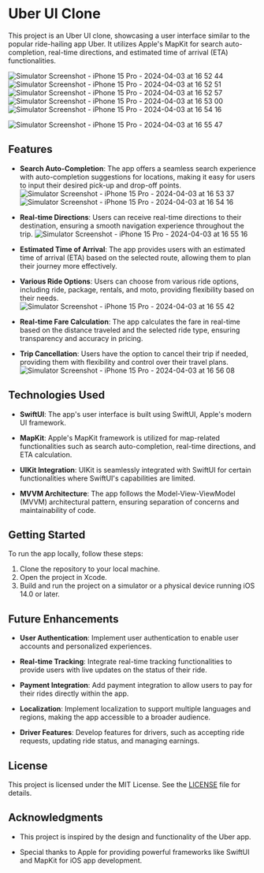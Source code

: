 # Uber UI Clone

This project is an Uber UI clone, showcasing a user interface similar to the popular ride-hailing app Uber. It utilizes Apple's MapKit for search auto-completion, real-time directions, and estimated time of arrival (ETA) functionalities. 

![Simulator Screenshot - iPhone 15 Pro - 2024-04-03 at 16 52 44](https://github.com/ashwin-kumar-k/Uber-UI-Clone/assets/44889005/0df270ab-4886-4f8d-b5eb-ad49a5d0808e)
![Simulator Screenshot - iPhone 15 Pro - 2024-04-03 at 16 52 51](https://github.com/ashwin-kumar-k/Uber-UI-Clone/assets/44889005/514c75f1-d9f3-4070-89f5-c9750797faed)
![Simulator Screenshot - iPhone 15 Pro - 2024-04-03 at 16 52 57](https://github.com/ashwin-kumar-k/Uber-UI-Clone/assets/44889005/84f15c2d-9f63-4eb6-9788-b3327f406dfa)
![Simulator Screenshot - iPhone 15 Pro - 2024-04-03 at 16 53 00](https://github.com/ashwin-kumar-k/Uber-UI-Clone/assets/44889005/7fdd0767-7670-400e-a60d-660b8b232d57)
![Simulator Screenshot - iPhone 15 Pro - 2024-04-03 at 16 54 16](https://github.com/ashwin-kumar-k/Uber-UI-Clone/assets/44889005/58502b8a-eb02-4207-881d-388f01cadb91)

![Simulator Screenshot - iPhone 15 Pro - 2024-04-03 at 16 55 47](https://github.com/ashwin-kumar-k/Uber-UI-Clone/assets/44889005/5ca20646-0eaa-4f52-adb8-e40f16f2060d)


## Features

- **Search Auto-Completion**: The app offers a seamless search experience with auto-completion suggestions for locations, making it easy for users to input their desired pick-up and drop-off points.
  ![Simulator Screenshot - iPhone 15 Pro - 2024-04-03 at 16 53 37](https://github.com/ashwin-kumar-k/Uber-UI-Clone/assets/44889005/e7c0c9f9-9c52-478c-84ba-4140e43793ae)
  ![Simulator Screenshot - iPhone 15 Pro - 2024-04-03 at 16 54 16](https://github.com/ashwin-kumar-k/Uber-UI-Clone/assets/44889005/534a8f1a-827a-497b-b7a0-c1c0888f7c7a)

  
- **Real-time Directions**: Users can receive real-time directions to their destination, ensuring a smooth navigation experience throughout the trip.
  ![Simulator Screenshot - iPhone 15 Pro - 2024-04-03 at 16 55 16](https://github.com/ashwin-kumar-k/Uber-UI-Clone/assets/44889005/995862b3-2a1e-4e84-a075-17c97e49eeea)

  
- **Estimated Time of Arrival**: The app provides users with an estimated time of arrival (ETA) based on the selected route, allowing them to plan their journey more effectively.
  
- **Various Ride Options**: Users can choose from various ride options, including ride, package, rentals, and moto, providing flexibility based on their needs.
  ![Simulator Screenshot - iPhone 15 Pro - 2024-04-03 at 16 55 42](https://github.com/ashwin-kumar-k/Uber-UI-Clone/assets/44889005/752447c6-6a98-4a6b-b72b-e0ef4483088d)

  
- **Real-time Fare Calculation**: The app calculates the fare in real-time based on the distance traveled and the selected ride type, ensuring transparency and accuracy in pricing.
  
- **Trip Cancellation**: Users have the option to cancel their trip if needed, providing them with flexibility and control over their travel plans.
![Simulator Screenshot - iPhone 15 Pro - 2024-04-03 at 16 56 08](https://github.com/ashwin-kumar-k/Uber-UI-Clone/assets/44889005/5590b264-02bf-43be-b1ea-14881e481e27)

## Technologies Used

- **SwiftUI**: The app's user interface is built using SwiftUI, Apple's modern UI framework.
  
- **MapKit**: Apple's MapKit framework is utilized for map-related functionalities such as search auto-completion, real-time directions, and ETA calculation.
  
- **UIKit Integration**: UIKit is seamlessly integrated with SwiftUI for certain functionalities where SwiftUI's capabilities are limited.
  
- **MVVM Architecture**: The app follows the Model-View-ViewModel (MVVM) architectural pattern, ensuring separation of concerns and maintainability of code.

## Getting Started

To run the app locally, follow these steps:

1. Clone the repository to your local machine.
2. Open the project in Xcode.
3. Build and run the project on a simulator or a physical device running iOS 14.0 or later.

## Future Enhancements

- **User Authentication**: Implement user authentication to enable user accounts and personalized experiences.
  
- **Real-time Tracking**: Integrate real-time tracking functionalities to provide users with live updates on the status of their ride.
  
- **Payment Integration**: Add payment integration to allow users to pay for their rides directly within the app.
  
- **Localization**: Implement localization to support multiple languages and regions, making the app accessible to a broader audience.
  
- **Driver Features**: Develop features for drivers, such as accepting ride requests, updating ride status, and managing earnings.


## License

This project is licensed under the MIT License. See the [LICENSE](LICENSE) file for details.

## Acknowledgments

- This project is inspired by the design and functionality of the Uber app.
  
- Special thanks to Apple for providing powerful frameworks like SwiftUI and MapKit for iOS app development.
